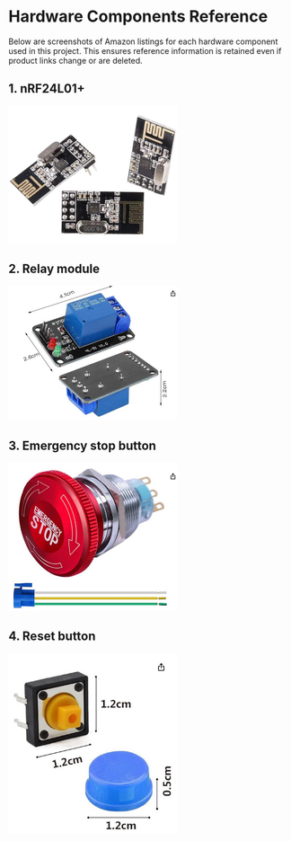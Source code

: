 # Hardware Components Reference

Below are screenshots of Amazon listings for each hardware component used in this project. This ensures reference information is retained even if product links change or are deleted.

## 1. nRF24L01+

<img src="./../images/nRF24L01.png" alt="Amazon Screenshot - nRF24L01+" width="300"/>

## 2. Relay module

<img src="./../images/relay.png" alt="Amazon Screenshot - Relay module" width="300"/>

## 3. Emergency stop button

<img src="./../images/emergency.png" alt="Amazon Screenshot - Emergency stop button" width="300"/>

## 4. Reset button
<img src="./../images/button_reset.png" alt="Amazon Screenshot - Reset button" width="300"/>
